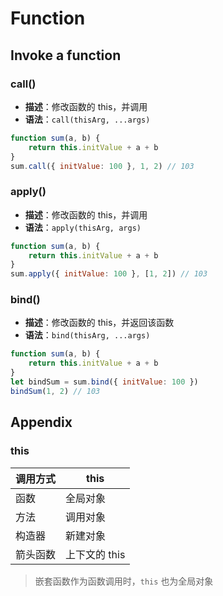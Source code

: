 # Function
## Invoke a function
### call()
- **描述**：修改函数的 this，并调用
- **语法**：`call(thisArg, ...args)`
```js
function sum(a, b) {
    return this.initValue + a + b
}
sum.call({ initValue: 100 }, 1, 2) // 103
```
### apply()
- **描述**：修改函数的 this，并调用
- **语法**：`apply(thisArg, args)`
```js
function sum(a, b) {
    return this.initValue + a + b
}
sum.apply({ initValue: 100 }, [1, 2]) // 103
```
### bind()
- **描述**：修改函数的 this，并返回该函数
- **语法**：`bind(thisArg, ...args)`
```js
function sum(a, b) {
    return this.initValue + a + b
}
let bindSum = sum.bind({ initValue: 100 })
bindSum(1, 2) // 103
```
## Appendix
### this
| 调用方式 | this |
| --- | --- |
| 函数 | 全局对象 |
| 方法 | 调用对象 |
| 构造器 | 新建对象 |
| 箭头函数 | 上下文的 this |

> 嵌套函数作为函数调用时，`this` 也为全局对象